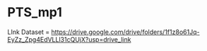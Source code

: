 # PTS_mp1
LInk Dataset = https://drive.google.com/drive/folders/1f1z8o61Jq-EyZz_Zpg4EdVLLl31cQUjX?usp=drive_link
